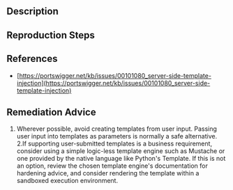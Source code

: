 ## Description


## Reproduction Steps


## References

- [https://portswigger.net/kb/issues/00101080_server-side-template-injection](https://portswigger.net/kb/issues/00101080_server-side-template-injection)


## Remediation Advice

1. Wherever possible, avoid creating templates from user input. Passing user input into templates as parameters is normally a safe alternative.
2.If supporting user-submitted templates is a business requirement, consider using a simple logic-less template engine such as Mustache or one provided by the native language like Python's Template. If this is not an option, review the chosen template engine's documentation for hardening advice, and consider rendering the template within a sandboxed execution environment.

